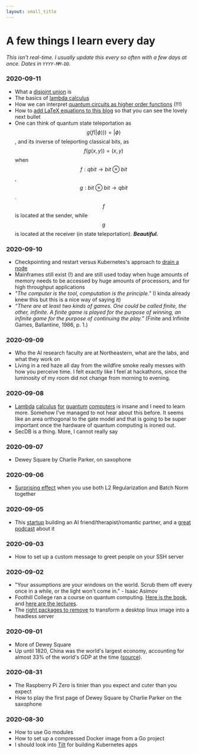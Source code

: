 ```yaml
---
layout: small_title
---
```


# A few things I learn every day
_This isn't real-time. I usually update this every so often with a few days at once. Dates in `YYYY-MM-DD`._

### 2020-09-11
* What a [disjoint union](https://en.wikipedia.org/wiki/Disjoint_union) is
* The basics of [lambda calculus](https://personal.utdallas.edu/~gupta/courses/apl/lambda.pdf)
* How we can interpret [quantum circuits as higher order functions](https://www.mscs.dal.ca/~selinger/papers/qlambdabook.pdf) (!!!)
* How to [add LaTeX equations to this blog](https://github.com/mbacvanski/mbacvanski.github.io/commit/4aaa8bc833425b62fd3952aa31ae7791f799b3db) so that you can see the lovely next bullet
* One can think of quantum state teleportation as $$ g(f(\vert\phi\rangle)) = \vert\phi\rangle $$, and its inverse of teleporting classical bits, as $$ f(g(x, y)) = (x,y) $$ when $$ f:qbit \rightarrow bit\; \otimes\; bit $$, $$ g:bit\;\otimes\;bit \rightarrow qbit $$. $$f$$ is located at the sender, while $$g$$ is located at the receiver (in state teleportation). ___Beautiful.___

### 2020-09-10
* Checkpointing and restart versus Kubernetes's approach to [drain a node](https://kubernetes.io/docs/tasks/administer-cluster/safely-drain-node/)
* Mainframes still exist (!) and are still used today when huge amounts of memory needs to be accessed by huge amounts of processors, and for high throughput applications
* _"The computer is the tool, computation is the principle."_ (I kinda already knew this but this is a nice way of saying it)
* _“There are at least two kinds of games. One could be called finite, the other, infinite. A finite game is played for the purpose of winning, an infinite game for the purpose of continuing the play.”_ (Finite and Infinite Games, Ballantine, 1986, p. 1.)

### 2020-09-09
* Who the AI research faculty are at Northeastern, what are the labs, and what they work on
* Living in a red haze all day from the wildfire smoke really messes with how you perceive time. I felt exactly like I feel at hackathons, since the luminosity of my room did not change from morning to evening.

### 2020-09-08
* [Lambda](https://arxiv.org/pdf/cs/0404056.pdf) [calculus](https://epubs.siam.org/doi/pdf/10.1137/S0097539703432165) [for](https://www.mscs.dal.ca/~selinger/papers/qlambdabook.pdf) [quantum](https://link.springer.com/content/pdf/10.1007%2F978-3-319-89366-2_19.pdf) [computers](https://cs.stackexchange.com/questions/971/quantum-lambda-calculus) is insane and I need to learn more. Somehow I've managed to not hear about this before. It seems like an area orthogonal to the gate model and that is going to be super important once the hardware of quantum computing is ironed out.
* SecDB is a thing. More, I cannot really say

### 2020-09-07
* Dewey Square by Charlie Parker, on saxophone

### 2020-09-06 
* [Surprising effect](https://blog.janestreet.com/l2-regularization-and-batch-norm/) when you use both L2 Regularization and Batch Norm together

### 2020-09-05
* This [startup](https://replika.ai/) building an AI friend/therapist/romantic partner, and a [great podcast](https://www.youtube.com/watch?v=_AGPbvCDBCk) about it

### 2020-09-03
* How to set up a custom message to greet people on your SSH server

### 2020-09-02
* "Your assumptions are your windows on the world. Scrub them off every once in a while, or the light won't come in." - Isaac Asimov
* Foothill College ran a course on quantum computing. [Here is the book](https://www.fgamedia.org/faculty/loceff/cs_courses/cs_83a/Intro_to_QC_Vol_1_Loceff.pdf), and [here are the lectures](https://www.youtube.com/playlist?list=PLMnoxczUtKqWpKZTwpRBHrif_y-xENTfx).
* The [right packages to remove](https://askubuntu.com/questions/73219/remove-packages-to-transform-desktop-to-server#) to transform a desktop linux image into a headless server 

### 2020-09-01
* More of Dewey Square
* Up until 1820, China was the world's largest economy, accounting for almost 33% of the world's GDP at the time ([source](https://www.everycrsreport.com/reports/RL33534.html)).

### 2020-08-31
* The Raspberry Pi Zero is tinier than you expect and cuter than you expect
* How to play the first page of Dewey Square by Charlie Parker on the saxophone

### 2020-08-30
* How to use Go modules
* How to set up a compressed Docker image from a Go project
* I should look into [Tilt](https://tilt.dev/) for building Kubernetes apps
